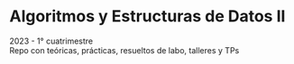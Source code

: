 # Algoritmos y Estructuras de Datos II
2023 - 1° cuatrimestre  
Repo con teóricas, prácticas, resueltos de labo, talleres y TPs
